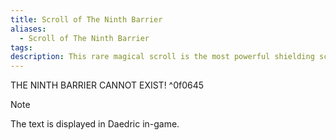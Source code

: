 ```yaml
---
title: Scroll of The Ninth Barrier
aliases:
  - Scroll of The Ninth Barrier
tags: 
description: This rare magical scroll is the most powerful shielding scroll in the game but also damages the caster when used.
---
```

THE NINTH BARRIER CANNOT EXIST! ^0f0645

> [!Note]
> The text is displayed in Daedric in-game.